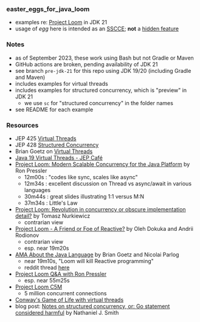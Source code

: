 
### easter_eggs_for_java_loom

- examples re: [Project Loom](https://openjdk.org/projects/loom/) in JDK 21 
- usage of *egg* here is intended as an [SSCCE](http://sscce.org/); **not** a [hidden feature](https://en.wikipedia.org/wiki/Easter_egg_(media))

### Notes

* as of September 2023, these work using Bash but not Gradle or Maven
* GitHub actions are broken, pending availability of JDK 21 
* see branch `pre-jdk-21` for this repo using JDK 19/20 (including Gradle and Maven)
* includes examples for virtual threads
* includes examples for structured concurrency, which is "preview" in JDK 21 
    - we use `sc` for "structured concurrency" in the folder names
* see README for each example

### Resources

* JEP 425 [Virtual Threads](https://openjdk.java.net/jeps/425)
* JEP 428 [Structured Concurrency](https://openjdk.java.net/jeps/428)
* Brian Goetz on [Virtual Threads](https://www.infoq.com/articles/java-virtual-threads/)
* [Java 19 Virtual Threads - JEP Café](https://www.youtube.com/watch?v=lKSSBvRDmTg)
* [Project Loom: Modern Scalable Concurrency for the Java Platform](https://www.youtube.com/watch?v=EO9oMiL1fFo) by Ron Pressler
    - 12m00s : "codes like sync, scales like async"
    - 12m34s : excellent discussion on Thread vs async/await in various languages
    - 30m44s : great slides illustrating 1:1 versus M:N
    - 37m34s : Little's Law
* [Project Loom: Revolution in concurrency or obscure implementation detail?](https://www.youtube.com/watch?v=n_XRUljffu0) by Tomasz Nurkiewicz
    - contrarian view
* [Project Loom - A Friend or Foe of Reactive?](https://www.youtube.com/watch?v=YwG04UZP2a0) by Oleh Dokuka and Andrii Rodionov
    - contrarian view
    - esp. near 19m20s
* [AMA About the Java Language](https://www.youtube.com/watch?v=9si7gK94gLo) by Brian Goetz and Nicolai Parlog
    - near 19m10s, "Loom will kill Reactive programming"
    - reddit thread [here](https://www.reddit.com/r/programming/comments/oxsnqg/brian_goetz_i_think_project_loom_is_going_to_kill/)
* [Project Loom Q&A with Ron Pressler](https://www.youtube.com/watch?v=cAHW96omBAc)
    - esp. near 55m25s
* [Project Loom C5M](https://github.com/ebarlas/project-loom-c5m)
    - 5 million concurrent connections
* [Conway's Game of Life with virtual threads](https://github.com/ebarlas/game-of-life-csp)
* blog post: [Notes on structured concurrency, or: Go statement considered harmful](https://vorpus.org/blog/notes-on-structured-concurrency-or-go-statement-considered-harmful) by Nathaniel J. Smith
